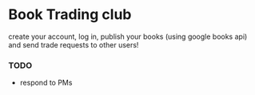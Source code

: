 # Book Trading club

create your account, log in, publish your books (using google books api) and send trade requests to other users!


### TODO
- respond to PMs
